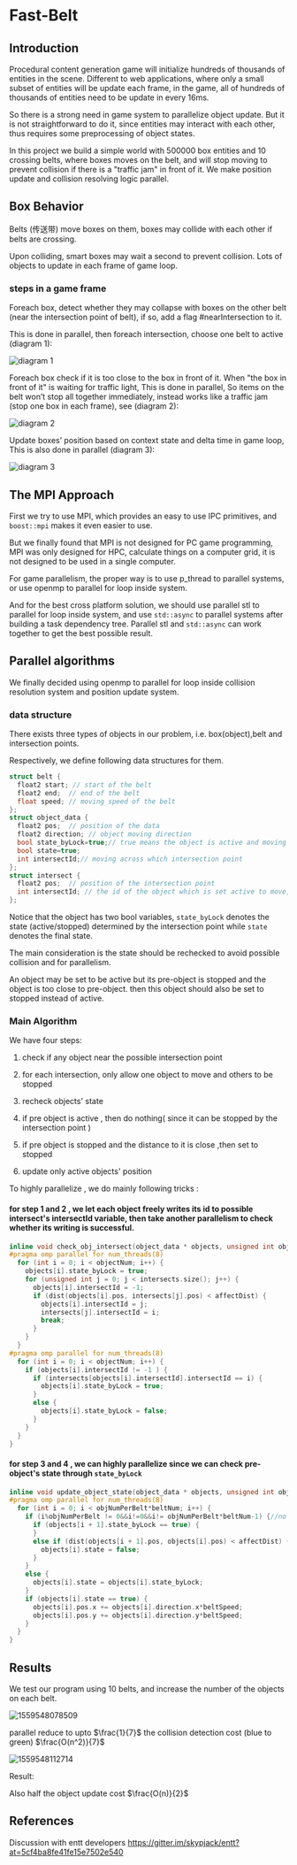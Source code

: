 # Fast-Belt

## Introduction

Procedural content generation game will initialize hundreds of thousands of entities in the scene. Different to web applications, where only a small subset of entities will be update each frame, in the game, all of hundreds of thousands of entities need to be update in every 16ms.

So there is a strong need in game system to parallelize object update. But it is not straightforward to do it, since entities may interact with each other, thus requires some preprocessing of object states.

In this project we build a simple world with 500000 box entities and 10 crossing belts, where boxes moves on the belt, and will stop moving to prevent collision if there is a "traffic jam" in front of it. We make position update and collision resolving logic parallel.

## Box Behavior

Belts (传送带) move boxes on them, boxes may collide with each other if belts are crossing.

Upon colliding, smart boxes may wait a second to prevent collision. Lots of objects to update in each frame of game loop.

### steps in a game frame

Foreach box, detect whether they may collapse with boxes on the other belt (near the intersection point of belt), if so, add a flag #nearIntersection to it.

This is done in parallel, then foreach intersection, choose one belt to active (diagram 1):

![diagram 1](doc/1.png)

Foreach box check if it is too close to the box in front of it.
When "the box in front of it" is waiting for traffic light, This is done in parallel, So items on the belt won’t stop all together immediately, instead works like a traffic jam (stop one box in each frame), see (diagram 2):

![diagram 2](doc/2.png)

Update boxes’ position based on context state and delta time in game loop, This is also done in parallel (diagram 3):

![diagram 3](doc/3.png)

## The MPI Approach

First we try to use MPI, which provides an easy to use IPC primitives, and `boost::mpi` makes it even easier to use.

But we finally found that MPI is not designed for PC game programming, MPI was only designed for HPC, calculate things on a computer grid, it is not designed to be used in a single computer.

For game parallelism, the proper way is to use p_thread to parallel systems, or use openmp to parallel for loop inside system.

And for the best cross platform solution, we should use parallel stl to parallel for loop inside system, and use `std::async` to parallel systems after building a task dependency tree. Parallel stl and `std::async` can work together to get the best possible result.

## Parallel algorithms

We finally decided using openmp to parallel for loop inside collision resolution system and position update system.

### data structure

There exists three types of objects in our problem, i.e. box(object),belt and intersection points.

Respectively, we define following data structures for them.

```c++
struct belt {
  float2 start; // start of the belt
  float2 end;  // end of the belt
  float speed; // moving speed of the belt
};
struct object_data {
  float2 pos;  // position of the data
  float2 direction; // object moving direction
  bool state_byLock=true;// true means the object is active and moving
  bool state=true;
  int intersectId;// moving across which intersection point
};
struct intersect {
  float2 pos;  // position of the intersection point
  int intersectId; // the id of the object which is set active to move, while the others objects near the intersect is set stopped
};
```

Notice that the object has two bool variables, `state_byLock` denotes the state (active/stopped) determined by the intersection point while `state` denotes the final state.

The main consideration is the state should be rechecked to avoid possible collision and for parallelism.

An object may be set to be active but its pre-object is stopped and the object is too close to pre-object. then this object should also be set to stopped instead of active.

### Main Algorithm

We have four steps:

1. check if any object near the possible intersection point
2. for each intersection, only allow one object to move and others to be stopped
3. recheck objects' state

4. if pre object is active , then do nothing( since it can be stopped by the intersection point )

5. if pre object is stopped and the distance to it is close ,then set to stopped
6. update only active objects' position

To highly parallelize , we do mainly following tricks :

#### for step 1 and 2 , we let each object freely writes its id to possible intersect's intersectId variable, then take another parallelism to check whether its writing is successful.

  ```c++
  inline void check_obj_intersect(object_data * objects, unsigned int objectNum, std::vector<intersect>& intersects) {
  #pragma omp parallel for num_threads(8)
    for (int i = 0; i < objectNum; i++) {
      objects[i].state_byLock = true;
      for (unsigned int j = 0; j < intersects.size(); j++) {
        objects[i].intersectId = -1;
        if (dist(objects[i].pos, intersects[j].pos) < affectDist) {
          objects[i].intersectId = j;
          intersects[j].intersectId = i;
          break;
        }
      }
    }
  #pragma omp parallel for num_threads(8)
    for (int i = 0; i < objectNum; i++) {
      if (objects[i].intersectId != -1 ) {
        if (intersects[objects[i].intersectId].intersectId == i) {
          objects[i].state_byLock = true;
        }
        else {
          objects[i].state_byLock = false;
        }
      }
    }
  }
  ```

#### for step 3 and 4 , we can highly parallelize since we can check pre-object's state through `state_byLock`

  ```c++
  inline void update_object_state(object_data * objects, unsigned int objNumPerBelt, unsigned int beltNum) {
  #pragma omp parallel for num_threads(8)
    for (int i = 0; i < objNumPerBelt*beltNum; i++) {
      if (i%objNumPerBelt != 0&&i!=0&&i!= objNumPerBelt*beltNum-1) {//no process belt head if from another array
        if (objects[i + 1].state_byLock == true) {
        }
        else if (dist(objects[i + 1].pos, objects[i].pos) < affectDist) {
          objects[i].state = false;
        }
      }
      else {
        objects[i].state = objects[i].state_byLock;
      }
      if (objects[i].state == true) {
        objects[i].pos.x += objects[i].direction.x*beltSpeed;
        objects[i].pos.y += objects[i].direction.y*beltSpeed;
      }
    }
  }
  ```

## Results

We test our program using 10 belts, and increase the number of the objects on each belt.

![1559548078509](doc/1559548078509.png)

parallel reduce to upto $\frac{1}{7}$ the collision detection cost (blue to green) $\frac{O(n^2)}{7}$

![1559548112714](doc/1559548112714.png)

Result:

Also half the object update cost $\frac{O(n)}{2}$

## References

Discussion with entt developers https://gitter.im/skypjack/entt?at=5cf4ba8fe41fe15e7502e540
